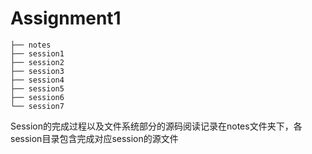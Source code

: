 # Assignment1

```
├── notes
├── session1
├── session2
├── session3
├── session4
├── session5
├── session6
└── session7
```

Session的完成过程以及文件系统部分的源码阅读记录在notes文件夹下，各session目录包含完成对应session的源文件